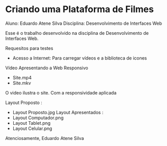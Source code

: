 # Criando uma Plataforma de Filmes
 
Aluno: Eduardo Atene Silva
Disciplina: Desenvolvimento de Interfaces Web

Esse é o trabalho desenvolvido na disciplina de Desenvolvimento de Interfaces Web.
 
Requesitos para testes
- Acesso a Internet: Para carregar vídeos e a biblioteca de icones 
 
Vídeo Apresentando a Web Responsivo
- Site.mp4
- Site.mkv

O video ilustra o site. Com a responsividade aplicada

Layout Proposto     : 	
- Layout Proposto.jpg
Layout Apresentados :
- Layout Computador.png
- Layout Tablet.png
- Layout Celular.png

Atenciosamente, Eduardo Atene Silva
